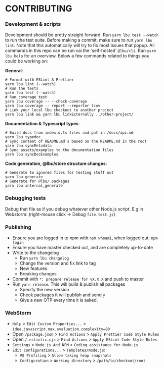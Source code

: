 # CONTRIBUTING

### Development & scripts

Development should be pretty straight forward. Run `yarn lbu test --watch` to
run the test suite. Before making a commit, make sure to run `yarn lbu lint`.
Note that this automatically will try to fix most issues that popup. All
commands in this repo can be run vai the 'self-hosted' `@lbu/cli`. Run
`yarn lbu help` for an overview. Below a few commands related to things you
could be working on:

**General**:

```
# Format with ESLint & Prettier
yarn lbu lint (--watch)
# Run the tests
yarn lbu test (--watch)
# Run coverage test
yarn lbu coverage -- --check-coverage
yarn lbu coverage -- report --reporter lcov
# Link your local lbu checkout to another project
yarn lbu link && yarn lbu linkExternally ../other-project/
```

**Documentation & Typescript types**:

```
# Build docs from index.d.ts files and put in /docs/api.md
yarn lbu typedoc
# Sync content of README.md's based on the README.md in the root
yarn lbu syncMetadata
# Sync assets/examples to the documentation files
yarn lbu syncDocExamples
```

**Code generation, @lbu/store structure changes**:

```
# Generate to ignored files for testing stuff out
yarn lbu generate
# Generate for @lbu/ packages
yarn lbu internal_generate
```

### Debugging tests

Debug that file as if you debug whatever other Node.js script. E.g in Webstorm:
(right-mouse click -> Debug `file.test.js`)

### Publishing

- Ensure you are logged in to npm with `npm whoami`, when logged out;
  `npm login`
- Ensure you have master checked out, and are completely up-to-date
- Write to the changelog
  - Run `yarn lbu changelog`
  - Change the version and fix link to tag
  - New features
  - Breaking changes
- Commit with `*: prepare release for vX.X.X` and push to master
- Run `yarn release`. This will build & publish all packages
  - Specify the new version
  - Check packages it will publish and send `y`
  - Give a new OTP every time it is asked.

### WebStorm

- `Help` > `Edit Custom Properties...` >
  `idea.javascript.max.evaluation.complexity=80`
- Open `/package.json` > `Find Actions` > `Apply Prettier Code Style Rules`
- Open `/.eslintrc.cjs` > `Find Actions` > `Apply ESLint Code Style Rules`
- `Settings` > `Node.js And NPM` > `Coding assistance for Node.js`
- `Edit configurations...` > `Templates/Node.js`:
  - `V8 Profiling` > `Allow taking heap snapshots`
  - `Configuration` > `Working directory` > `/path/to/checkout/root`
